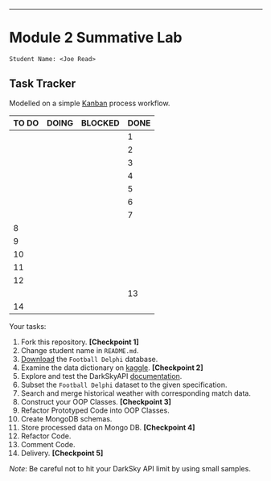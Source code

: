
________________________
# Module 2 Summative Lab

    Student Name: <Joe Read>

## Task Tracker

Modelled on a simple [Kanban](https://www.atlassian.com/agile/kanban) process workflow.

| TO DO | DOING | BLOCKED | DONE |
|-------|-------|---------|------|
||||1|
||||2|
||||3|
||||4|
||||5|
||||6|
||||7|
|8||||
|9||||
|10||||
|11||||
|12||||
||||13|
|14||||

Your tasks:
 1. Fork this repository. **[Checkpoint 1]**
 2. Change student name in `README.md`.
 3. [Download](https://www.kaggle.com/laudanum/footballdelphi/download) the `Football Delphi` database.
 4. Examine the data dictionary on [kaggle](https://www.kaggle.com/laudanum/footballdelphi). **[Checkpoint 2]**
 5. Explore and test the DarkSkyAPI [documentation](https://darksky.net/dev/docs).
 6. Subset the `Football Delphi` dataset to the given specification.
 7. Search and merge historical weather with corresponding match data.
 8. Construct your OOP Classes. **[Checkpoint 3]**
 9. Refactor Prototyped Code into OOP Classes.
 10. Create MongoDB schemas.
 11. Store processed data on Mongo DB. **[Checkpoint 4]**
 12. Refactor Code.
 13. Comment Code.
 14. Delivery. **[Checkpoint 5]**

_Note_: Be careful not to hit your DarkSky API limit by using small samples.
